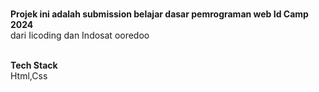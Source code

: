 <br><b>Projek ini adalah submission belajar dasar pemrograman web Id Camp 2024</b></br>
dari Iicoding dan Indosat ooredoo

<br><b>Tech Stack</b></br>
Html,Css

